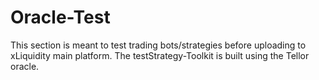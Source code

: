# Oracle-Test

This section is meant to test trading bots/strategies before uploading to xLiquidity main platform. The testStrategy-Toolkit is built using the Tellor oracle.
